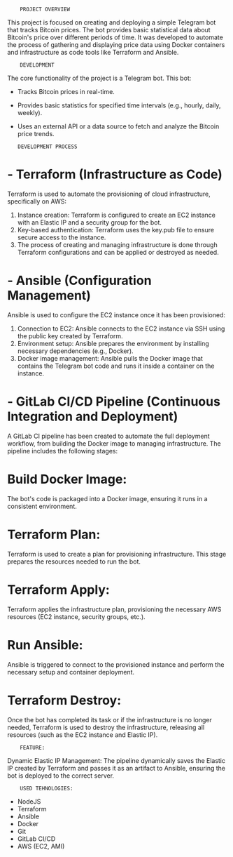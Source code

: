         PROJECT OVERVIEW  
This project is focused on creating and deploying a simple Telegram bot that tracks Bitcoin prices. The bot provides basic statistical data about Bitcoin's price over different periods of time. It was developed to automate the process of gathering and displaying price data using Docker containers and infrastructure as code tools like Terraform and Ansible.

        DEVELOPMENT 
The core functionality of the project is a Telegram bot. This bot:
 - Tracks Bitcoin prices in real-time.
 - Provides basic statistics for specified time intervals (e.g., hourly, daily, weekly).
 - Uses an external API or a data source to fetch and analyze the Bitcoin price trends.

       DEVELOPMENT PROCESS   
# - Terraform (Infrastructure as Code)
Terraform is used to automate the provisioning of cloud infrastructure, specifically on AWS:
1. Instance creation: Terraform is configured to create an EC2 instance with an Elastic IP and a security group for the bot.
2. Key-based authentication: Terraform uses the key.pub file to ensure secure access to the instance.
3. The process of creating and managing infrastructure is done through Terraform configurations and can be applied or destroyed as needed.

# - Ansible (Configuration Management)
Ansible is used to configure the EC2 instance once it has been provisioned:
1. Connection to EC2: Ansible connects to the EC2 instance via SSH using the public key created by Terraform.
2. Environment setup: Ansible prepares the environment by installing necessary dependencies (e.g., Docker).
3. Docker image management: Ansible pulls the Docker image that contains the Telegram bot code and runs it inside a container on the instance.

# - GitLab CI/CD Pipeline (Continuous Integration and Deployment)
A GitLab CI pipeline has been created to automate the full deployment workflow, from building the Docker image to managing infrastructure. The pipeline includes the following stages:

# Build Docker Image:
The bot's code is packaged into a Docker image, ensuring it runs in a consistent environment.

# Terraform Plan:
Terraform is used to create a plan for provisioning infrastructure. This stage prepares the resources needed to run the bot.

# Terraform Apply:
Terraform applies the infrastructure plan, provisioning the necessary AWS resources (EC2 instance, security groups, etc.).

# Run Ansible:
Ansible is triggered to connect to the provisioned instance and perform the necessary setup and container deployment.

# Terraform Destroy:
Once the bot has completed its task or if the infrastructure is no longer needed, Terraform is used to destroy the infrastructure, releasing all resources (such as the EC2 instance and Elastic IP).

        FEATURE: 
Dynamic Elastic IP Management: The pipeline dynamically saves the Elastic IP created by Terraform and passes it as an artifact to Ansible, ensuring the bot is deployed to the correct server. 


        USED TEHNOLOGIES:  
- NodeJS
- Terraform  
- Ansible
- Docker
- Git  
- GitLab CI/CD  
- AWS (EC2, AMI)  
